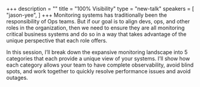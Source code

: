 +++
description = ""
title = "100% Visibility"
type = "new-talk"
speakers = [
        "jason-yee",
]
+++
Monitoring systems has traditionally been the responsibility of Ops
teams. But if our goal is to align devs, ops, and other roles in the
organization, then we need to ensure they are all monitoring critical
business systems and do so in a way that takes advantage of the unique
perspective that each role offers.

In this session, I’ll break down the expansive monitoring landscape into
5 categories that each provide a unique view of your systems. I’ll show
how each category allows your team to have complete observability, avoid
blind spots, and work together to quickly resolve performance issues and
avoid outages.